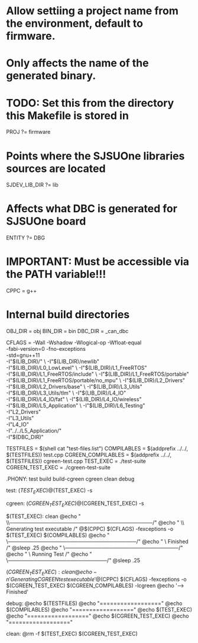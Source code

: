 # Allow settiing a project name from the environment, default to firmware.
# Only affects the name of the generated binary.
# TODO: Set this from the directory this Makefile is stored in
PROJ 			?= firmware
# Points where the SJSUOne libraries sources are located
SJDEV_LIB_DIR 	?= lib
# Affects what DBC is generated for SJSUOne board
ENTITY 			?= DBG

# IMPORTANT: Must be accessible via the PATH variable!!!
CPPC            = g++

# Internal build directories
OBJ_DIR			= obj
BIN_DIR			= bin
DBC_DIR			= _can_dbc

CFLAGS = -Wall -Wshadow -Wlogical-op -Wfloat-equal \
    -fabi-version=0 -fno-exceptions \
    -std=gnu++11 \
    -I"$(LIB_DIR)/" \
    -I"$(LIB_DIR)/newlib" \
    -I"$(LIB_DIR)/L0_LowLevel" \
    -I"$(LIB_DIR)/L1_FreeRTOS" \
    -I"$(LIB_DIR)/L1_FreeRTOS/include" \
    -I"$(LIB_DIR)/L1_FreeRTOS/portable" \
    -I"$(LIB_DIR)/L1_FreeRTOS/portable/no_mpu" \
    -I"$(LIB_DIR)/L2_Drivers" \
    -I"$(LIB_DIR)/L2_Drivers/base" \
    -I"$(LIB_DIR)/L3_Utils" \
    -I"$(LIB_DIR)/L3_Utils/tlm" \
    -I"$(LIB_DIR)/L4_IO" \
    -I"$(LIB_DIR)/L4_IO/fat" \
    -I"$(LIB_DIR)/L4_IO/wireless" \
    -I"$(LIB_DIR)/L5_Application" \
    -I"$(LIB_DIR)/L6_Testing" \
    -I"L2_Drivers" \
    -I"L3_Utils" \
    -I"L4_IO" \
    -I"../../L5_Application/" \
    -I"$(DBC_DIR)"

TESTFILES 			= $(shell cat "test-files.list")
COMPILABLES		 	= $(addprefix ../../, $(TESTFILES)) test.cpp
CGREEN_COMPILABLES	= $(addprefix ../../, $(TESTFILES)) cgreen-test.cpp
TEST_EXEC 			= ./test-suite
CGREEN_TEST_EXEC	= ./cgreen-test-suite

.PHONY: test build build-cgreen cgreen clean debug

test: $(TEST_EXEC)
	@$(TEST_EXEC) -s

cgreen: $(CGREEN_TEST_EXEC)
	@$(CGREEN_TEST_EXEC) -s

$(TEST_EXEC): clean
	@echo " \\───────────────────────────────────────/"
	@echo "  \\      Generating test executable     /"
	@$(CPPC) $(CFLAGS) -fexceptions -o $(TEST_EXEC) $(COMPILABLES)
	@echo "   \\───────────────────────────────────/"
	@echo "    \\            Finished             /"
	@sleep .25
	@echo "     \\───────────────────────────────/"
	@echo "      \\        Running Test         /"
	@echo "       \\───────────────────────────/"
	@sleep .25

$(CGREEN_TEST_EXEC): clean
	@echo -n 'Generating CGREEN test executable '
	@$(CPPC) $(CFLAGS) -fexceptions -o $(CGREEN_TEST_EXEC) $(CGREEN_COMPILABLES) -lcgreen
	@echo '--> Finished'

debug:
	@echo $(TESTFILES)
	@echo "=================="
	@echo $(COMPILABLES)
	@echo "=================="
	@echo $(TEST_EXEC)
	@echo "=================="
	@echo $(CGREEN_TEST_EXEC)
	@echo "=================="

clean:
	@rm -f $(TEST_EXEC) $(CGREEN_TEST_EXEC)
